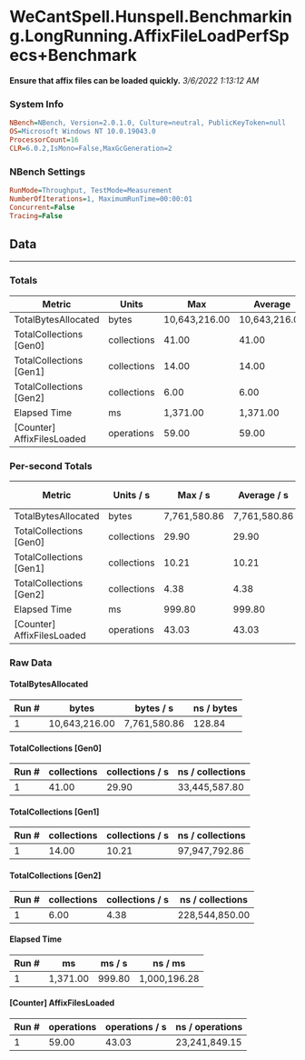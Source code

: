 ﻿# WeCantSpell.Hunspell.Benchmarking.LongRunning.AffixFileLoadPerfSpecs+Benchmark
__Ensure that affix files can be loaded quickly.__
_3/6/2022 1:13:12 AM_
### System Info
```ini
NBench=NBench, Version=2.0.1.0, Culture=neutral, PublicKeyToken=null
OS=Microsoft Windows NT 10.0.19043.0
ProcessorCount=16
CLR=6.0.2,IsMono=False,MaxGcGeneration=2
```

### NBench Settings
```ini
RunMode=Throughput, TestMode=Measurement
NumberOfIterations=1, MaximumRunTime=00:00:01
Concurrent=False
Tracing=False
```

## Data
-------------------

### Totals
|          Metric |           Units |             Max |         Average |             Min |          StdDev |
|---------------- |---------------- |---------------- |---------------- |---------------- |---------------- |
|TotalBytesAllocated |           bytes |   10,643,216.00 |   10,643,216.00 |   10,643,216.00 |            0.00 |
|TotalCollections [Gen0] |     collections |           41.00 |           41.00 |           41.00 |            0.00 |
|TotalCollections [Gen1] |     collections |           14.00 |           14.00 |           14.00 |            0.00 |
|TotalCollections [Gen2] |     collections |            6.00 |            6.00 |            6.00 |            0.00 |
|    Elapsed Time |              ms |        1,371.00 |        1,371.00 |        1,371.00 |            0.00 |
|[Counter] AffixFilesLoaded |      operations |           59.00 |           59.00 |           59.00 |            0.00 |

### Per-second Totals
|          Metric |       Units / s |         Max / s |     Average / s |         Min / s |      StdDev / s |
|---------------- |---------------- |---------------- |---------------- |---------------- |---------------- |
|TotalBytesAllocated |           bytes |    7,761,580.86 |    7,761,580.86 |    7,761,580.86 |            0.00 |
|TotalCollections [Gen0] |     collections |           29.90 |           29.90 |           29.90 |            0.00 |
|TotalCollections [Gen1] |     collections |           10.21 |           10.21 |           10.21 |            0.00 |
|TotalCollections [Gen2] |     collections |            4.38 |            4.38 |            4.38 |            0.00 |
|    Elapsed Time |              ms |          999.80 |          999.80 |          999.80 |            0.00 |
|[Counter] AffixFilesLoaded |      operations |           43.03 |           43.03 |           43.03 |            0.00 |

### Raw Data
#### TotalBytesAllocated
|           Run # |           bytes |       bytes / s |      ns / bytes |
|---------------- |---------------- |---------------- |---------------- |
|               1 |   10,643,216.00 |    7,761,580.86 |          128.84 |

#### TotalCollections [Gen0]
|           Run # |     collections | collections / s |ns / collections |
|---------------- |---------------- |---------------- |---------------- |
|               1 |           41.00 |           29.90 |   33,445,587.80 |

#### TotalCollections [Gen1]
|           Run # |     collections | collections / s |ns / collections |
|---------------- |---------------- |---------------- |---------------- |
|               1 |           14.00 |           10.21 |   97,947,792.86 |

#### TotalCollections [Gen2]
|           Run # |     collections | collections / s |ns / collections |
|---------------- |---------------- |---------------- |---------------- |
|               1 |            6.00 |            4.38 |  228,544,850.00 |

#### Elapsed Time
|           Run # |              ms |          ms / s |         ns / ms |
|---------------- |---------------- |---------------- |---------------- |
|               1 |        1,371.00 |          999.80 |    1,000,196.28 |

#### [Counter] AffixFilesLoaded
|           Run # |      operations |  operations / s | ns / operations |
|---------------- |---------------- |---------------- |---------------- |
|               1 |           59.00 |           43.03 |   23,241,849.15 |



